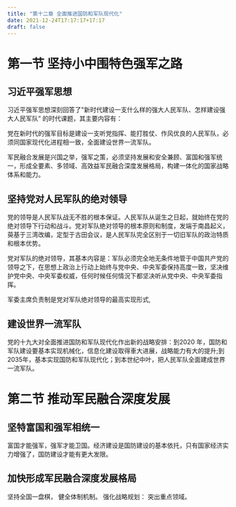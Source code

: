 ```yaml
---
title: "第十二章 全面推进国防和军队现代化"
date: 2021-12-24T17:17:17+17:17
draft: false
---
```


<!--more-->

# 第一节 坚持小中围特色强军之路

## 习近平强军思想

习近平强军思想深刻回答了"新时代建设一支什么样的强大人民军队、怎样建设强大人民军队” 的时代课题，其主要内容有：

党在新时代的强军目标是建设一支听党指挥、能打胜仗、作风优良的人民军队，必须同国家现代化进程相一致，全面建设世界一流军队。

军民融合发展是兴国之举，强军之策，必须坚持发展和安全兼顾、富国和强军统一，形成全要素、多领域、高效益军民融合深度发展格局，构建一体化的国家战略体系和能力。

## 坚持党对人民军队的绝对领导

党的领导是人民军队战无不胜的根本保证。人民军队从诞生之日起，就始终在党的绝对领导下行动和战斗。党对军队绝对领导的根本原则和制度，发端于南昌起义，萸基于三湾改编，定型于古田会议，是人民军队完全区别于一切旧军队的政治特质和根本优势。

党对军队的绝对领导，其基本内容是：军队必须完全地无条件地管于中国共产党的领导之下，在思想上政治上行动上始终与党中央、中央军委保持高度一致，坚决维护党中央、中央军委权威，任何时候任何情況下都坚决听从党中央、中央军委指挥。

军委主席负责制是党对军队绝对领导的最高实现形式,

## 建设世界一流军队

党的十九大对全面推进国防和军队现代化作出新的战略安排：到2020 年，国防和军队建设要基本实现机械化，信息化建设取得車大进展，战略能力有大的提升;到2035年，基本实现国防和军队现代化；到本世纪中叶，把人民军队全面建成世界一流军队。

# 第二节 推动军民融合深度发展

## 坚特富国和强军相统一

富国才能强军，强军才能卫国。经济建设是国防建设的基本依托，只有国家经济实力增强了，国防建设才能有更大发限。

## 加快形成军民融合深度发展格局

坚持全国一盘棋，
健全体制机制。
强化战略规划：
突出重点领域。